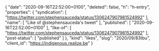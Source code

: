 {
  "date": "2020-09-16T22:52:00+0100",
  "deleted": false,
  "h": "h-entry",
  "properties": {
    "syndication": [
      "https://twitter.com/stephensauceda/status/1306247907981524992"
    ],
    "name": [
      "Like of @stephensauceda's tweet"
    ],
    "published": [
      "2020-09-16T22:52:00+0100"
    ],
    "like-of": [
      "https://twitter.com/stephensauceda/status/1306247907981524992"
    ],
    "post-status": [
      "published"
    ]
  },
  "kind": "likes",
  "slug": "2020/09/83tbu",
  "client_id": "https://indigenous.realize.be"
}
